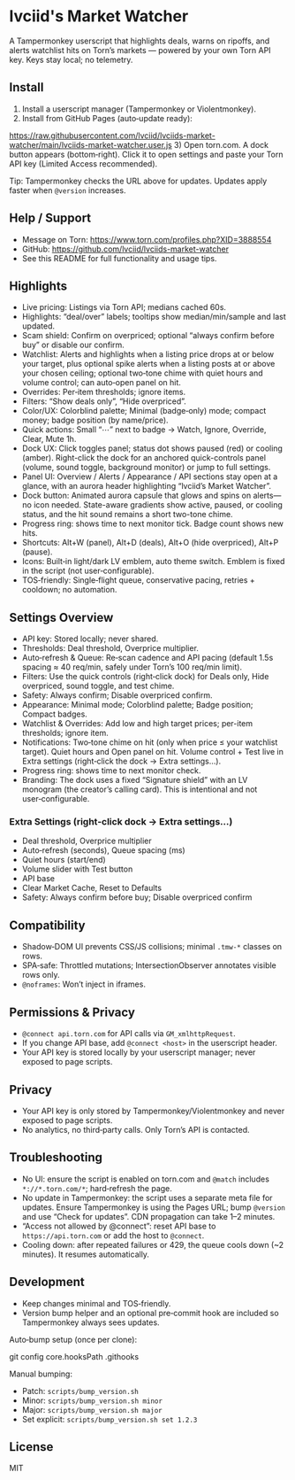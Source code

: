 # lvciid's Market Watcher

A Tampermonkey userscript that highlights deals, warns on ripoffs, and alerts watchlist hits on Torn’s markets — powered by your own Torn API key. Keys stay local; no telemetry.

## Install

1) Install a userscript manager (Tampermonkey or Violentmonkey).
2) Install from GitHub Pages (auto‑update ready):

https://raw.githubusercontent.com/lvciid/lvciids-market-watcher/main/lvciids-market-watcher.user.js
3) Open torn.com. A dock button appears (bottom‑right). Click it to open settings and paste your Torn API key (Limited Access recommended).

Tip: Tampermonkey checks the URL above for updates. Updates apply faster when `@version` increases.

## Help / Support

- Message on Torn: https://www.torn.com/profiles.php?XID=3888554
- GitHub: https://github.com/lvciid/lvciids-market-watcher
- See this README for full functionality and usage tips.

## Highlights

- Live pricing: Listings via Torn API; medians cached 60s.
- Highlights: “deal/over” labels; tooltips show median/min/sample and last updated.
- Scam shield: Confirm on overpriced; optional “always confirm before buy” or disable our confirm.
- Watchlist: Alerts and highlights when a listing price drops at or below your target, plus optional spike alerts when a listing posts at or above your chosen ceiling; optional two‑tone chime with quiet hours and volume control; can auto‑open panel on hit.
- Overrides: Per‑item thresholds; ignore items.
- Filters: “Show deals only”, “Hide overpriced”.
- Color/UX: Colorblind palette; Minimal (badge‑only) mode; compact money; badge position (by name/price).
- Quick actions: Small “⋯” next to badge → Watch, Ignore, Override, Clear, Mute 1h.
- Dock UX: Click toggles panel; status dot shows paused (red) or cooling (amber). Right-click the dock for an anchored quick-controls panel (volume, sound toggle, background monitor) or jump to full settings.
- Panel UI: Overview / Alerts / Appearance / API sections stay open at a glance, with an aurora header highlighting “lvciid’s Market Watcher”.
- Dock button: Animated aurora capsule that glows and spins on alerts—no icon needed. State-aware gradients show active, paused, or cooling status, and the hit sound remains a short two-tone chime.
- Progress ring: shows time to next monitor tick. Badge count shows new hits.
- Shortcuts: Alt+W (panel), Alt+D (deals), Alt+O (hide overpriced), Alt+P (pause).
- Icons: Built‑in light/dark LV emblem, auto theme switch. Emblem is fixed in the script (not user‑configurable).
- TOS‑friendly: Single‑flight queue, conservative pacing, retries + cooldown; no automation.

## Settings Overview

- API key: Stored locally; never shared.
- Thresholds: Deal threshold, Overprice multiplier.
- Auto‑refresh & Queue: Re‑scan cadence and API pacing (default 1.5s spacing ≈ 40 req/min, safely under Torn’s 100 req/min limit).
- Filters: Use the quick controls (right‑click dock) for Deals only, Hide overpriced, sound toggle, and test chime.
- Safety: Always confirm; Disable overpriced confirm.
- Appearance: Minimal mode; Colorblind palette; Badge position; Compact badges.
- Watchlist & Overrides: Add low and high target prices; per-item thresholds; ignore item.
- Notifications: Two‑tone chime on hit (only when price ≤ your watchlist target). Quiet hours and Open panel on hit. Volume control + Test live in Extra settings (right‑click the dock → Extra settings…).
- Progress ring: shows time to next monitor check.
- Branding: The dock uses a fixed “Signature shield” with an LV monogram (the creator’s calling card). This is intentional and not user‑configurable.

### Extra Settings (right‑click dock → Extra settings…)
- Deal threshold, Overprice multiplier
- Auto‑refresh (seconds), Queue spacing (ms)
- Quiet hours (start/end)
- Volume slider with Test button
- API base
- Clear Market Cache, Reset to Defaults
- Safety: Always confirm before buy; Disable overpriced confirm

## Compatibility

- Shadow‑DOM UI prevents CSS/JS collisions; minimal `.tmw-*` classes on rows.
- SPA‑safe: Throttled mutations; IntersectionObserver annotates visible rows only.
- `@noframes`: Won’t inject in iframes.

## Permissions & Privacy

- `@connect api.torn.com` for API calls via `GM_xmlhttpRequest`.
- If you change API base, add `@connect <host>` in the userscript header.
- Your API key is stored locally by your userscript manager; never exposed to page scripts.

## Privacy

- Your API key is only stored by Tampermonkey/Violentmonkey and never exposed to page scripts.
- No analytics, no third‑party calls. Only Torn’s API is contacted.

## Troubleshooting

- No UI: ensure the script is enabled on torn.com and `@match` includes `*://*.torn.com/*`; hard‑refresh the page.
- No update in Tampermonkey: the script uses a separate meta file for updates. Ensure Tampermonkey is using the Pages URL; bump `@version` and use “Check for updates”. CDN propagation can take 1–2 minutes.
- “Access not allowed by @connect”: reset API base to `https://api.torn.com` or add the host to `@connect`.
- Cooling down: after repeated failures or 429, the queue cools down (~2 minutes). It resumes automatically.

## Development

- Keep changes minimal and TOS‑friendly.
- Version bump helper and an optional pre‑commit hook are included so Tampermonkey always sees updates.

Auto‑bump setup (once per clone):

  git config core.hooksPath .githooks

Manual bumping:

- Patch: `scripts/bump_version.sh`
- Minor: `scripts/bump_version.sh minor`
- Major: `scripts/bump_version.sh major`
- Set explicit: `scripts/bump_version.sh set 1.2.3`


## License

MIT
